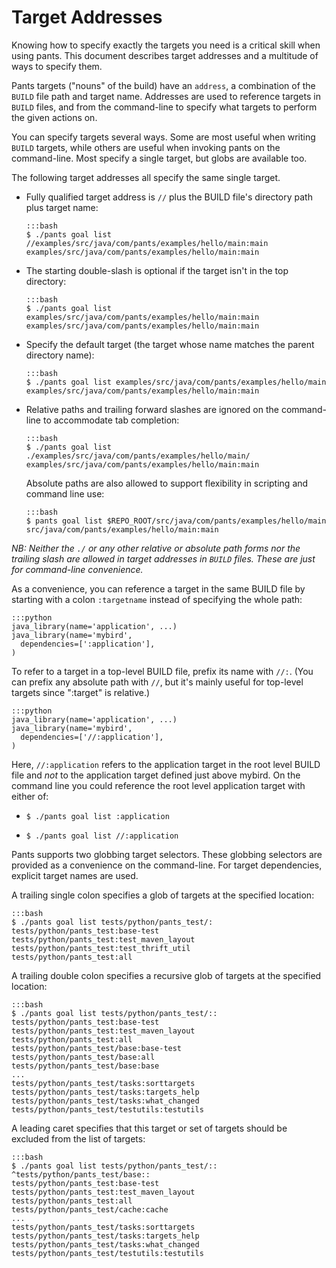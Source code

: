 Target Addresses
================

Knowing how to specify exactly the targets you need is a critical skill
when using pants. This document describes target addresses and a
multitude of ways to specify them.

Pants targets ("nouns" of the build) have an `address`, a combination of
the `BUILD` file path and target name. Addresses are used to reference
targets in `BUILD` files, and from the command-line to specify what
targets to perform the given actions on.

<a pantsmark="addresses_synonyms"> </a>

You can specify targets several ways. Some are most useful when writing
`BUILD` targets, while others are useful when invoking pants on the
command-line. Most specify a single target, but globs are available too.

The following target addresses all specify the same single target.

-   Fully qualified target address is `//` plus the BUILD file's directory path plus target name:

        :::bash
        $ ./pants goal list //examples/src/java/com/pants/examples/hello/main:main
        examples/src/java/com/pants/examples/hello/main:main

-   The starting double-slash is optional if the target isn't in the top directory:

        :::bash
        $ ./pants goal list examples/src/java/com/pants/examples/hello/main:main
        examples/src/java/com/pants/examples/hello/main:main

-   Specify the default target (the target whose name matches the parent directory name):

        :::bash
        $ ./pants goal list examples/src/java/com/pants/examples/hello/main
        examples/src/java/com/pants/examples/hello/main:main

-   Relative paths and trailing forward slashes are ignored on the
    command-line to accommodate tab completion:

        :::bash
        $ ./pants goal list ./examples/src/java/com/pants/examples/hello/main/
        examples/src/java/com/pants/examples/hello/main:main

    Absolute paths are also allowed to support flexibility in scripting
    and command line use:

        :::bash
        $ pants goal list $REPO_ROOT/src/java/com/pants/examples/hello/main
        src/java/com/pants/examples/hello/main:main

*NB: Neither the `./` or any other relative or absolute path forms nor the trailing slash are
allowed in target addresses in ``BUILD`` files. These are just for command-line convenience.*

As a convenience, you can reference a target in the same BUILD file by starting with a
colon ``:targetname`` instead of specifying the whole path:

    :::python
    java_library(name='application', ...)
    java_library(name='mybird',
      dependencies=[':application'],
    )

To refer to a target in a top-level BUILD file, prefix its name with `//:`. (You can prefix
any absolute path with `//`, but it's mainly useful for top-level targets since ":target" is
relative.)

    :::python
    java_library(name='application', ...)
    java_library(name='mybird',
      dependencies=['//:application'],
    )

Here, `//:application` refers to the application target in the root level
BUILD file and *not* to the application target defined just above
mybird. On the command line you could reference the root level
application target with either of:

-   `$ ./pants goal list :application`

-   `$ ./pants goal list //:application`

Pants supports two globbing target selectors. These globbing selectors
are provided as a convenience on the command-line. For target
dependencies, explicit target names are used.

A trailing single colon specifies a glob of targets at the specified
location:

    :::bash
    $ ./pants goal list tests/python/pants_test/:
    tests/python/pants_test:base-test
    tests/python/pants_test:test_maven_layout
    tests/python/pants_test:test_thrift_util
    tests/python/pants_test:all

A trailing double colon specifies a recursive glob of targets at the
specified location:

    :::bash
    $ ./pants goal list tests/python/pants_test/::
    tests/python/pants_test:base-test
    tests/python/pants_test:test_maven_layout
    tests/python/pants_test:all
    tests/python/pants_test/base:base-test
    tests/python/pants_test/base:all
    tests/python/pants_test/base:base
    ...
    tests/python/pants_test/tasks:sorttargets
    tests/python/pants_test/tasks:targets_help
    tests/python/pants_test/tasks:what_changed
    tests/python/pants_test/testutils:testutils

A leading caret specifies that this target or set of targets should be
excluded from the list of targets:

    :::bash
    $ ./pants goal list tests/python/pants_test/:: ^tests/python/pants_test/base::
    tests/python/pants_test:base-test
    tests/python/pants_test:test_maven_layout
    tests/python/pants_test:all
    tests/python/pants_test/cache:cache
    ...
    tests/python/pants_test/tasks:sorttargets
    tests/python/pants_test/tasks:targets_help
    tests/python/pants_test/tasks:what_changed
    tests/python/pants_test/testutils:testutils

